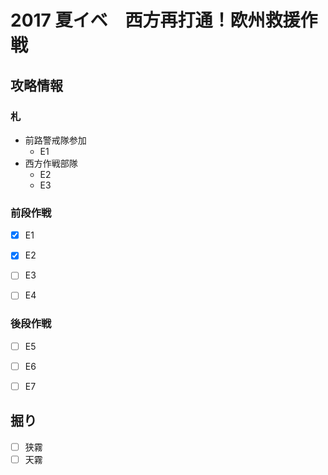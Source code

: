 # 2017 夏イベ　西方再打通！欧州救援作戦


## 攻略情報
### 札

- 前路警戒隊参加
	- E1
- 西方作戦部隊
	- E2
	- E3


### 前段作戦

- [x] E1

- [x] E2

- [ ] E3

- [ ] E4

### 後段作戦

- [ ] E5

- [ ] E6

- [ ] E7

## 掘り

- [ ] 狭霧
- [ ] 天霧